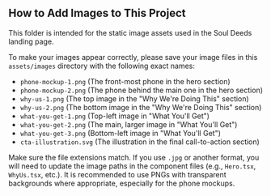 
## How to Add Images to This Project

This folder is intended for the static image assets used in the Soul Deeds landing page.

To make your images appear correctly, please save your image files in this `assets/images` directory with the following exact names:

- `phone-mockup-1.png` (The front-most phone in the hero section)
- `phone-mockup-2.png` (The phone behind the main one in the hero section)
- `why-us-1.png` (The top image in the "Why We're Doing This" section)
- `why-us-2.png` (The bottom image in the "Why We're Doing This" section)
- `what-you-get-1.png` (Top-left image in "What You'll Get")
- `what-you-get-2.png` (The main, larger image in "What You'll Get")
- `what-you-get-3.png` (Bottom-left image in "What You'll Get")
- `cta-illustration.svg` (The illustration in the final call-to-action section)

Make sure the file extensions match. If you use `.jpg` or another format, you will need to update the image paths in the component files (e.g., `Hero.tsx`, `WhyUs.tsx`, etc.). It is recommended to use PNGs with transparent backgrounds where appropriate, especially for the phone mockups.
